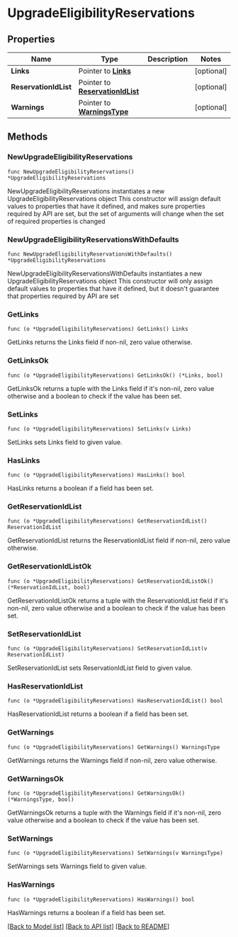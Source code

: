 # UpgradeEligibilityReservations

## Properties

Name | Type | Description | Notes
------------ | ------------- | ------------- | -------------
**Links** | Pointer to [**Links**](Links.md) |  | [optional] 
**ReservationIdList** | Pointer to [**ReservationIdList**](ReservationIdList.md) |  | [optional] 
**Warnings** | Pointer to [**WarningsType**](WarningsType.md) |  | [optional] 

## Methods

### NewUpgradeEligibilityReservations

`func NewUpgradeEligibilityReservations() *UpgradeEligibilityReservations`

NewUpgradeEligibilityReservations instantiates a new UpgradeEligibilityReservations object
This constructor will assign default values to properties that have it defined,
and makes sure properties required by API are set, but the set of arguments
will change when the set of required properties is changed

### NewUpgradeEligibilityReservationsWithDefaults

`func NewUpgradeEligibilityReservationsWithDefaults() *UpgradeEligibilityReservations`

NewUpgradeEligibilityReservationsWithDefaults instantiates a new UpgradeEligibilityReservations object
This constructor will only assign default values to properties that have it defined,
but it doesn't guarantee that properties required by API are set

### GetLinks

`func (o *UpgradeEligibilityReservations) GetLinks() Links`

GetLinks returns the Links field if non-nil, zero value otherwise.

### GetLinksOk

`func (o *UpgradeEligibilityReservations) GetLinksOk() (*Links, bool)`

GetLinksOk returns a tuple with the Links field if it's non-nil, zero value otherwise
and a boolean to check if the value has been set.

### SetLinks

`func (o *UpgradeEligibilityReservations) SetLinks(v Links)`

SetLinks sets Links field to given value.

### HasLinks

`func (o *UpgradeEligibilityReservations) HasLinks() bool`

HasLinks returns a boolean if a field has been set.

### GetReservationIdList

`func (o *UpgradeEligibilityReservations) GetReservationIdList() ReservationIdList`

GetReservationIdList returns the ReservationIdList field if non-nil, zero value otherwise.

### GetReservationIdListOk

`func (o *UpgradeEligibilityReservations) GetReservationIdListOk() (*ReservationIdList, bool)`

GetReservationIdListOk returns a tuple with the ReservationIdList field if it's non-nil, zero value otherwise
and a boolean to check if the value has been set.

### SetReservationIdList

`func (o *UpgradeEligibilityReservations) SetReservationIdList(v ReservationIdList)`

SetReservationIdList sets ReservationIdList field to given value.

### HasReservationIdList

`func (o *UpgradeEligibilityReservations) HasReservationIdList() bool`

HasReservationIdList returns a boolean if a field has been set.

### GetWarnings

`func (o *UpgradeEligibilityReservations) GetWarnings() WarningsType`

GetWarnings returns the Warnings field if non-nil, zero value otherwise.

### GetWarningsOk

`func (o *UpgradeEligibilityReservations) GetWarningsOk() (*WarningsType, bool)`

GetWarningsOk returns a tuple with the Warnings field if it's non-nil, zero value otherwise
and a boolean to check if the value has been set.

### SetWarnings

`func (o *UpgradeEligibilityReservations) SetWarnings(v WarningsType)`

SetWarnings sets Warnings field to given value.

### HasWarnings

`func (o *UpgradeEligibilityReservations) HasWarnings() bool`

HasWarnings returns a boolean if a field has been set.


[[Back to Model list]](../README.md#documentation-for-models) [[Back to API list]](../README.md#documentation-for-api-endpoints) [[Back to README]](../README.md)


